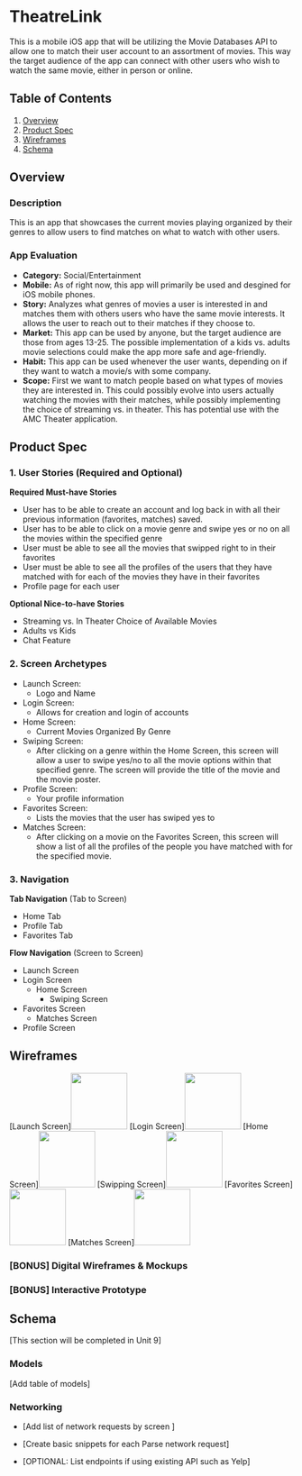 # TheatreLink
This is a mobile iOS app that will be utilizing the Movie Databases API to allow one to match their user account to an assortment of movies. This way the target audience of the app can connect with other users who wish to watch the same movie, either in person or online. 

## Table of Contents
1. [Overview](#Overview)
1. [Product Spec](#Product-Spec)
1. [Wireframes](#Wireframes)
2. [Schema](#Schema)

## Overview
### Description
This is an app that showcases the current movies playing organized by their genres to allow users to find matches on what to watch with other users.

### App Evaluation
- **Category:** Social/Entertainment 
- **Mobile:** As of right now, this app will primarily be used and desgined for iOS mobile phones. 
- **Story:** Analyzes what genres of movies a user is interested in and matches them with others users who have the same movie interests. It allows the user to reach out to their matches if they choose to.
- **Market:** This app can be used by anyone, but the target audience are those from ages 13-25. The possible implementation of a kids vs. adults movie selections could make the app more safe and age-friendly. 
- **Habit:** This app can be used whenever the user wants, depending on if they want to watch a movie/s with some company.
- **Scope:** First we want to match people based on what types of movies they are interested in. This could possibly evolve into users actually watching the movies with their matches, while possibly implementing the choice of streaming vs. in theater. This has potential use with the AMC Theater application.

## Product Spec

### 1. User Stories (Required and Optional)

**Required Must-have Stories**

* User has to be able to create an account and log back in with all their previous information (favorites, matches) saved.
* User has to be able to click on a movie genre and swipe yes or no on all the movies within the specified genre
* User must be able to see all the movies that swipped right to in their favorites
* User must be able to see all the profiles of the users that they have matched with for each of the movies they have in their favorites
* Profile page for each user 

**Optional Nice-to-have Stories**
* Streaming vs. In Theater Choice of Available Movies
* Adults vs Kids 
* Chat Feature

### 2. Screen Archetypes

* Launch Screen: 
  * Logo and Name 
* Login Screen: 
  * Allows for creation and login of accounts
* Home Screen: 
  * Current Movies Organized By Genre
* Swiping Screen: 
  * After clicking on a genre within the Home Screen, this screen will allow a user to swipe yes/no to all the movie options within that specified genre. The screen will provide the title of the movie and the movie poster.
* Profile Screen: 
  * Your profile information 
* Favorites Screen: 
  * Lists the movies that the user has swiped yes to  
* Matches Screen: 
  * After clicking on a movie on the Favorites Screen, this screen will show a list of all the profiles of the people you have matched with for the specified movie.

### 3. Navigation

**Tab Navigation** (Tab to Screen)

* Home Tab
* Profile Tab
* Favorites Tab

**Flow Navigation** (Screen to Screen)

* Launch Screen
* Login Screen
   * Home Screen
     * Swiping Screen
* Favorites Screen
   * Matches Screen
* Profile Screen

## Wireframes
[Launch Screen]<img src="https://github.com/https-github-com-TheatreLink/TheatreLink/blob/main/wireframes/launchScreen.png" width=100> [Login Screen]<img src="https://github.com/https-github-com-TheatreLink/TheatreLink/blob/main/wireframes/loginScreen.png" width=100> [Home Screen]<img src="https://github.com/https-github-com-TheatreLink/TheatreLink/blob/main/wireframes/homeScreen.png" width=100> [Swipping Screen]<img src="https://github.com/https-github-com-TheatreLink/TheatreLink/blob/main/wireframes/swippingScreen.png" width=100> [Favorites Screen]<img src="https://github.com/https-github-com-TheatreLink/TheatreLink/blob/main/wireframes/favoritesScreen.png" width=100> [Matches Screen]<img src="https://github.com/https-github-com-TheatreLink/TheatreLink/blob/main/wireframes/matchesScreen.png" width=100>






### [BONUS] Digital Wireframes & Mockups

### [BONUS] Interactive Prototype

## Schema 
[This section will be completed in Unit 9]

### Models
[Add table of models]

### Networking
- [Add list of network requests by screen ]
- [Create basic snippets for each Parse network request]

- [OPTIONAL: List endpoints if using existing API such as Yelp]
